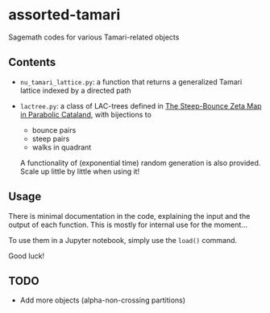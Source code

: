 # assorted-tamari

Sagemath codes for various Tamari-related objects

## Contents

- `nu_tamari_lattice.py`: a function that returns a generalized Tamari lattice indexed by a directed path

- `lactree.py`: a class of LAC-trees defined in [The Steep-Bounce Zeta Map in Parabolic Cataland](https://arxiv.org/abs/1903.08515), with bijections to
  
  * bounce pairs
  * steep pairs
  * walks in quadrant
  
  A functionality of (exponential time) random generation is also provided. Scale up little by little when using it!

## Usage

There is minimal documentation in the code, explaining the input and the output of each function. This is mostly for internal use for the moment...

To use them in a Jupyter notebook, simply use the `load()` command.

Good luck!

## TODO

- Add more objects (alpha-non-crossing partitions)
